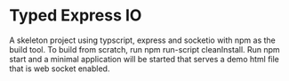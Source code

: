 # Typed Express IO
A skeleton project using typscript, express and socketio with npm as the build tool.
To build from scratch, run npm run-script cleanInstall.
Run npm start and a minimal application will be started that serves a demo html file that is web socket enabled.
